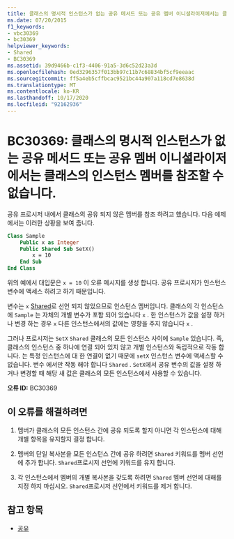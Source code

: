 ```yaml
---
title: 클래스의 명시적 인스턴스가 없는 공유 메서드 또는 공유 멤버 이니셜라이저에서는 클래스의 인스턴스 멤버를 참조할 수 없습니다.
ms.date: 07/20/2015
f1_keywords:
- vbc30369
- bc30369
helpviewer_keywords:
- Shared
- BC30369
ms.assetid: 39d9466b-c1f3-4406-91a5-3d6c52d23a3d
ms.openlocfilehash: 0ed3296357f013bb97c11b7c68834bf5cf9eeaac
ms.sourcegitcommit: ff5a4eb5cffbcac9521bc44a907a118cd7e8638d
ms.translationtype: MT
ms.contentlocale: ko-KR
ms.lasthandoff: 10/17/2020
ms.locfileid: "92162936"
---
```

# <a name="bc30369-cannot-refer-to-an-instance-member-of-a-class-from-within-a-shared-method-or-shared-member-initializer-without-an-explicit-instance-of-the-class"></a>BC30369: 클래스의 명시적 인스턴스가 없는 공유 메서드 또는 공유 멤버 이니셜라이저에서는 클래스의 인스턴스 멤버를 참조할 수 없습니다.

공유 프로시저 내에서 클래스의 공유 되지 않은 멤버를 참조 하려고 했습니다. 다음 예제에서는 이러한 상황을 보여 줍니다.

```vb
Class Sample
    Public x as Integer
    Public Shared Sub SetX()
        x = 10
    End Sub
End Class
```

 위의 예에서 대입문은 `x = 10` 이 오류 메시지를 생성 합니다. 공유 프로시저가 인스턴스 변수에 액세스 하려고 하기 때문입니다.

 변수는 `x` [Shared](../modifiers/shared.md)로 선언 되지 않았으므로 인스턴스 멤버입니다. 클래스의 각 인스턴스에 `Sample` 는 자체의 개별 변수가 포함 되어 있습니다 `x` . 한 인스턴스가 값을 설정 하거나 변경 하는 경우 `x` 다른 인스턴스에서의 값에는 영향을 주지 않습니다 `x` .

 그러나 프로시저는 `SetX` `Shared` 클래스의 모든 인스턴스 사이에 `Sample` 있습니다. 즉, 클래스의 인스턴스 중 하나에 연결 되어 있지 않고 개별 인스턴스와 독립적으로 작동 합니다. 는 특정 인스턴스에 대 한 연결이 없기 때문에 `setX` 인스턴스 변수에 액세스할 수 없습니다. 변수 에서만 작동 해야 합니다 `Shared` . `SetX`에서 공유 변수의 값을 설정 하거나 변경할 때 해당 새 값은 클래스의 모든 인스턴스에서 사용할 수 있습니다.

 **오류 ID:** BC30369

## <a name="to-correct-this-error"></a>이 오류를 해결하려면

1. 멤버가 클래스의 모든 인스턴스 간에 공유 되도록 할지 아니면 각 인스턴스에 대해 개별 항목을 유지할지 결정 합니다.

2. 멤버의 단일 복사본을 모든 인스턴스 간에 공유 하려면 `Shared` 키워드를 멤버 선언에 추가 합니다. `Shared`프로시저 선언에 키워드를 유지 합니다.

3. 각 인스턴스에서 멤버의 개별 복사본을 갖도록 하려면 `Shared` 멤버 선언에 대해를 지정 하지 마십시오. `Shared`프로시저 선언에서 키워드를 제거 합니다.

## <a name="see-also"></a>참고 항목

- [공유](../modifiers/shared.md)
